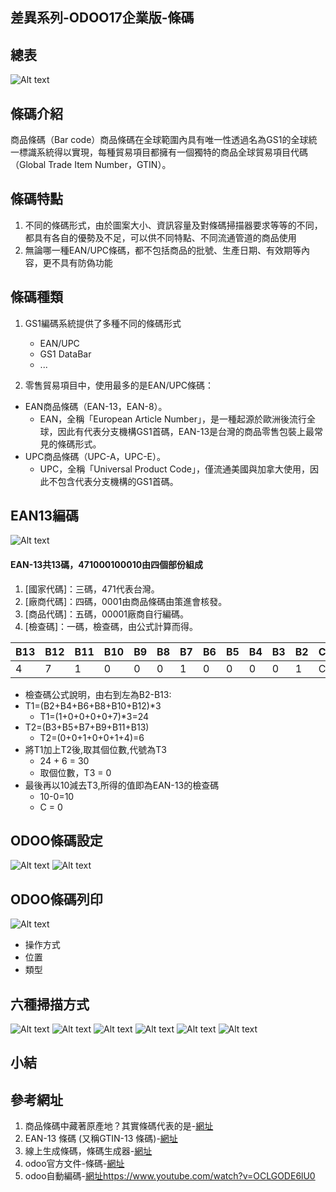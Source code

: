 ## 差異系列-ODOO17企業版-條碼

## 總表
![Alt text](https://github.com/ksharry/2024-ODOO17-Enterprise-Plan/blob/main/pic/F171401.png?raw=true)

## 條碼介紹
商品條碼（Bar code）商品條碼在全球範圍內具有唯一性透過名為GS1的全球統一標識系統得以實現，每種貿易項目都擁有一個獨特的商品全球貿易項目代碼（Global Trade Item Number，GTIN）。

## 條碼特點
1. 不同的條碼形式，由於圖案大小、資訊容量及對條碼掃描器要求等等的不同，都具有各自的優勢及不足，可以供不同特點、不同流通管道的商品使用
2. 無論哪一種EAN/UPC條碼，都不包括商品的批號、生產日期、有效期等內容，更不具有防偽功能

## 條碼種類
1. GS1編碼系統提供了多種不同的條碼形式
   + EAN/UPC
   + GS1 DataBar
   + ...

2. 零售貿易項目中，使用最多的是EAN/UPC條碼：
  + EAN商品條碼（EAN-13，EAN-8）。
    + EAN，全稱「European Article Number」，是一種起源於歐洲後流行全球，因此有代表分支機構GS1首碼，EAN-13是台灣的商品零售包裝上最常見的條碼形式。
  + UPC商品條碼（UPC-A，UPC-E）。
    + UPC，全稱「Universal Product Code」，僅流通美國與加拿大使用，因此不包含代表分支機構的GS1首碼。 

## EAN13編碼
![Alt text](https://github.com/ksharry/2024-ODOO17-Enterprise-Plan/blob/main/pic/F171402.png?raw=true)
#### EAN-13共13碼，471000100010由四個部份組成
1. [國家代碼]：三碼，471代表台灣。
2. [廠商代碼]：四碼，0001由商品條碼由策進會核發。
3. [商品代碼]：五碼，00001廠商自行編碼。
4. [檢查碼]：一碼，檢查碼，由公式計算而得。

|B13|B12|B11|B10|B9|B8|B7|B6|B5|B4|B3|B2|C |
|-- |-- |-- |-- |--|--|--|--|--|--|--|--|--|
|4  |7  |1  |0  |0 |0 |1 |0 |0 |0 |0 |1 |C |
   + 檢查碼公式說明，由右到左為B2-B13:
   + T1=(B2+B4+B6+B8+B10+B12)*3
     + T1=(1+0+0+0+0+7)*3=24
   + T2=(B3+B5+B7+B9+B11+B13)
     + T2=(0+0+1+0+0+1+4)=6
   + 將T1加上T2後,取其個位數,代號為T3
     + 24 + 6 = 30
     + 取個位數，T3 = 0
   + 最後再以10減去T3,所得的值即為EAN-13的檢查碼
     + 10-0=10
     + C = 0

## ODOO條碼設定
![Alt text](https://github.com/ksharry/2024-ODOO17-Enterprise-Plan/blob/main/pic/F171403.png?raw=true)
![Alt text](https://github.com/ksharry/2024-ODOO17-Enterprise-Plan/blob/main/pic/F171405.png?raw=true)

## ODOO條碼列印
![Alt text](https://github.com/ksharry/2024-ODOO17-Enterprise-Plan/blob/main/pic/F171404.png?raw=true)
  + 操作方式
  + 位置
  + 類型

## 六種掃描方式
![Alt text](https://github.com/ksharry/2024-ODOO17-Enterprise-Plan/blob/main/pic/F171406.png?raw=true)
![Alt text](https://github.com/ksharry/2024-ODOO17-Enterprise-Plan/blob/main/pic/F171407.png?raw=true)
![Alt text](https://github.com/ksharry/2024-ODOO17-Enterprise-Plan/blob/main/pic/F171408.png?raw=true)
![Alt text](https://github.com/ksharry/2024-ODOO17-Enterprise-Plan/blob/main/pic/F171409.png?raw=true)
![Alt text](https://github.com/ksharry/2024-ODOO17-Enterprise-Plan/blob/main/pic/F171410.png?raw=true)
![Alt text](https://github.com/ksharry/2024-ODOO17-Enterprise-Plan/blob/main/pic/F171411.png?raw=true)

## 小結


## 參考網址
1. 商品條碼中藏著原產地？其實條碼代表的是-[網址](https://tw.news.yahoo.com/%E5%95%86%E5%93%81%E6%A2%9D%E7%A2%BC%E4%B8%AD%E8%97%8F%E8%91%97%E5%8E%9F%E7%94%A2%E5%9C%B0-%E5%85%B6%E5%AF%A6%E6%A2%9D%E7%A2%BC%E4%BB%A3%E8%A1%A8%E7%9A%84%E6%98%AF-003203722.html#:~:text=UPC%2DA%E6%A2%9D%E7%A2%BC%E6%9C%80%E7%82%BA%E5%B8%B8%E7%94%A8,%E4%BD%8D%E6%96%BC%E6%A2%9D%E7%A2%BC%E5%8D%80%E5%9F%9F%E4%B9%8B%E5%A4%96%E3%80%82)
2. EAN-13 條碼 (又稱GTIN-13 條碼)-[網址](https://appsbarcode.com/EAN-13.php)
3. 線上生成條碼，條碼生成器-[網址](https://www.gaitubao.com/hk/barcode)
4. odoo官方文件-條碼-[網址](https://www.odoo.com/documentation/17.0/applications/inventory_and_mrp/barcode/operations/barcode_nomenclature.html)
5. odoo自動編碼-[網址](https://www.youtube.com/watch?v=OCLGODE6lU0)https://www.youtube.com/watch?v=OCLGODE6lU0
